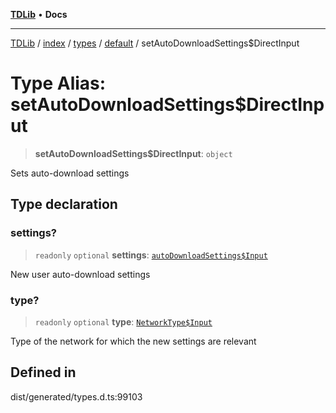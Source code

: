 [**TDLib**](../../../../../../README.md) • **Docs**

***

[TDLib](../../../../../../modules.md) / [index](../../../../../README.md) / [types](../../../README.md) / [default](../README.md) / setAutoDownloadSettings$DirectInput

# Type Alias: setAutoDownloadSettings$DirectInput

> **setAutoDownloadSettings$DirectInput**: `object`

Sets auto-download settings

## Type declaration

### settings?

> `readonly` `optional` **settings**: [`autoDownloadSettings$Input`](autoDownloadSettings$Input-1.md)

New user auto-download settings

### type?

> `readonly` `optional` **type**: [`NetworkType$Input`](NetworkType$Input.md)

Type of the network for which the new settings are relevant

## Defined in

dist/generated/types.d.ts:99103

